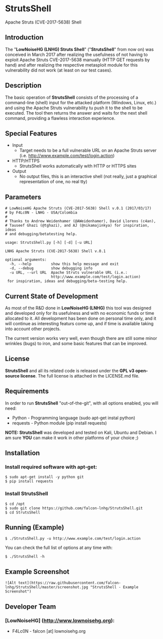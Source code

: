 # StrutsShell
Apache Struts (CVE-2017-5638) Shell

## Introduction

The "**LowNoiseHG (LNHG) Struts Shell**" ("**StrutsShell**" from now on) was conceived in March 2017 after realizing the usefulness of not having to exploit Apache Struts CVE-2017-5638 manually (HTTP GET requests by hand) and after realizing the respective metasploit module for this vulnerability did not work (at least on our test cases).

## Description

The basic operation of **StrutsShell** consists of the processing of a command-line (shell) input for the attacked platform (Windows, Linux, etc.) and using the Apache Struts vulnerability tu push it to the shell to be executed. The tool then returns the answer and waits for the next shell command, providing a flawless interaction experience.

## Special Features

- Input
  - Target needs to be a full vulnerable URL on an Apache Struts server (i.e. http://www.example.com/test/login.action)
- HTTP/HTTPS
  - StrutsShell works automatically with HTTP or HTTPS sites
- Output
  - No output files, this is an interactive shell (not really, just a graphical representation of one, no real tty)

## Parameters
```
# LowNoiseHG Apache Struts (CVE-2017-5638) Shell v.0.1 (2017/03/17)
# by F4Lc0N - LNHG - USA/Colombia
#
# Thanks to Andrew Weidenhamer (@AWeidenhamer), David Llorens (c4an),
# Tauseef Ghazi (@tghazi), and AJ (@nikamajinkya) for inspiration, ideas
# and debugging/betatesting help.

usage: StrutsShell.py [-h] [-d] [-u URL]

LNHG Apache Struts (CVE-2017-5638) Shell v.0.1

optional arguments:
  -h, --help         show this help message and exit
  -d, --debug        show debugging info
  -u URL, --url URL  Apache Struts vulnerable URL (i.e.:
                     http://www.example.com/test/login.action)
 for inspiration, ideas and debugging/beta-testing help.

```
## Current State of Development

As most of the R&D done in **LowNoiseHG (LNHG)** this tool was designed and developed only for its usefulness and with no economic funds or time allocated to it. All development has been done on personal time only, and it will continue as interesting featurs come up, and if time is available taking into account other projects.

The current version works very well, even though there are still some minor wrinkles (bugs) to iron, and some basic features that can be improved.
 
## License

**StrutsShell** and all its related code is released under the **GPL v3 open-source license**. The full license is attached in the LICENSE.md file.

## Requirements

In order to run **StrutsShell** "out-of-the-git", with all options enabled, you will need:

- Python - Programming language (sudo apt-get instal python)
- requests - Python module (pip install requests)

**NOTE: StrutsShell** was developed and tested on Kali, Ubuntu and Debian. I am sure **YOU** can make it work in other platforms of your choice ;)

## Installation

### Install required software with apt-get:
```
$ sudo apt-get install -y python git
$ pip install requests
```

### Install **StrutsShell**
```
$ cd /opt
$ sudo git clone https://github.com/falcon-lnhg/StrutsShell.git
$ cd StrutsShell
```
## Running (Example)
```
$ ./StrutsShell.py -u http://www.example.com/test/login.action
```
You can check the full list of options at any time with:
```
$ ./StrutsShell -h
```
## Example Screenshot
```
![Alt text](https://raw.githubusercontent.com/falcon-lnhg/StrutsShell/master/screenshot.jpg "StrutsShell - Example Screenshot")
``` 
## Developer Team

### [LowNoiseHG] (http://www.lownoisehg.org):

- F4Lc0N - falcon [at] lownoisehg.org
